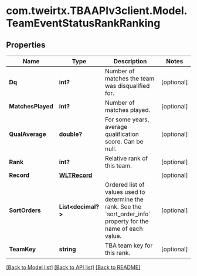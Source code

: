 # com.tweirtx.TBAAPIv3client.Model.TeamEventStatusRankRanking
## Properties

Name | Type | Description | Notes
------------ | ------------- | ------------- | -------------
**Dq** | **int?** | Number of matches the team was disqualified for. | [optional] 
**MatchesPlayed** | **int?** | Number of matches played. | [optional] 
**QualAverage** | **double?** | For some years, average qualification score. Can be null. | [optional] 
**Rank** | **int?** | Relative rank of this team. | [optional] 
**Record** | [**WLTRecord**](WLTRecord.md) |  | [optional] 
**SortOrders** | **List&lt;decimal?&gt;** | Ordered list of values used to determine the rank. See the &#x60;sort_order_info&#x60; property for the name of each value. | [optional] 
**TeamKey** | **string** | TBA team key for this rank. | [optional] 

[[Back to Model list]](../README.md#documentation-for-models) [[Back to API list]](../README.md#documentation-for-api-endpoints) [[Back to README]](../README.md)

